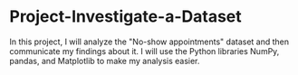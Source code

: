 # Project-Investigate-a-Dataset
In this project, I will analyze the "No-show appointments" dataset and then communicate my findings about it. I will use the Python libraries NumPy, pandas, and Matplotlib to make my analysis easier.
